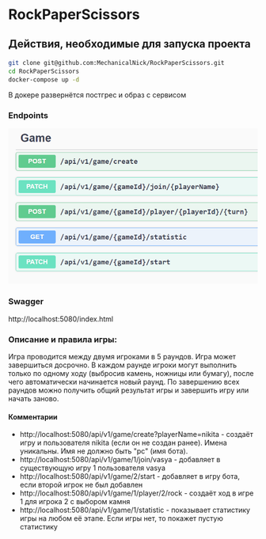 # RockPaperScissors

## Действия, необходимые для запуска проекта

```bash
git clone git@github.com:MechanicalNick/RockPaperScissors.git
cd RockPaperScissors
docker-compose up -d
```

В докере развернётся постгрес и образ с сервисом

### Endpoints
![endpoints](images/swagger.PNG)
### Swagger
http://localhost:5080/index.html
### Описание и правила игры:
Игра проводится между двумя игроками в 5 раундов. Игра может завершиться досрочно.
В каждом раунде игроки могут выполнить только по одному ходу (выбросив камень, ножницы или бумагу),
после чего автоматически начинается новый раунд. По завершению всех раундов можно получить общий
результат игры и завершить игру или начать заново.
#### Комментарии
- http://localhost:5080/api/v1/game/create?playerName=nikita - создаёт игру и пользователя nikita (если он не создан ранее). Имена уникальны. Имя не должно быть "pc" (имя бота).
- http://localhost:5080/api/v1/game/1/join/vasya - добавляет в существующую игру 1 пользователя vasya
- http://localhost:5080/api/v1/game/2/start - добавляет в игру бота, если второй игрок не был добавлен
- http://localhost:5080/api/v1/game/1/player/2/rock - создаёт ход в игре 1 для игрока 2 с выбором камня
- http://localhost:5080/api/v1/game/1/statistic - показывает статистику игры на любом её этапе. Если игры нет, то покажет пустую статистику
